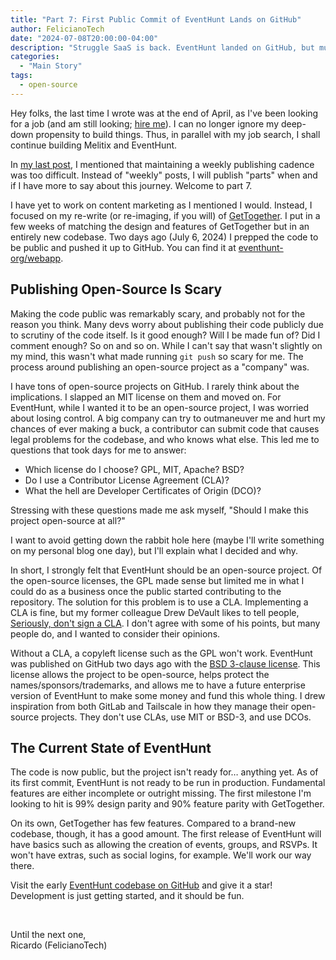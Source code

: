 ```yaml
---
title: "Part 7: First Public Commit of EventHunt Lands on GitHub"
author: FelicianoTech
date: "2024-07-08T20:00:00-04:00"
description: "Struggle SaaS is back. EventHunt landed on GitHub, but much work remains before anyone can run it on a server."
categories:
  - "Main Story"
tags:
  - open-source
---
```


Hey folks, the last time I wrote was at the end of April, as I've been looking for a job (and am still looking; [hire me](https://www.linkedin.com/in/ricardofeliciano/)).
I can no longer ignore my deep-down propensity to build things.
Thus, in parallel with my job search, I shall continue building Melitix and EventHunt.

In [my last post](/blog/changes-to-struggle-saas/), I mentioned that maintaining a weekly publishing cadence was too difficult.
Instead of "weekly" posts, I will publish "parts" when and if I have more to say about this journey.
Welcome to part 7.

I have yet to work on content marketing as I mentioned I would.
Instead, I focused on my re-write (or re-imaging, if you will) of [GetTogether](https://github.com/GetTogetherComm/GetTogether).
I put in a few weeks of matching the design and features of GetTogether but in an entirely new codebase.
Two days ago (July 6, 2024) I prepped the code to be public and pushed it up to GitHub.
You can find it at [eventhunt-org/webapp](https://github.com/eventhunt-org/webapp).

## Publishing Open-Source Is Scary

Making the code public was remarkably scary, and probably not for the reason you think.
Many devs worry about publishing their code publicly due to scrutiny of the code itself.
Is it good enough? Will I be made fun of? Did I comment enough? So on and so on.
While I can't say that wasn't slightly on my mind, this wasn't what made running `git push` so scary for me.
The process around publishing an open-source project as a "company" was.

I have tons of open-source projects on GitHub.
I rarely think about the implications.
I slapped an MIT license on them and moved on.
For EventHunt, while I wanted it to be an open-source project, I was worried about losing control.
A big company can try to outmaneuver me and hurt my chances of ever making a buck, a contributor can submit code that causes legal problems for the codebase, and who knows what else.
This led me to questions that took days for me to answer:

- Which license do I choose? GPL, MIT, Apache? BSD?
- Do I use a Contributor License Agreement (CLA)?
- What the hell are Developer Certificates of Origin (DCO)?

Stressing with these questions made me ask myself, "Should I make this project open-source at all?"

I want to avoid getting down the rabbit hole here (maybe I'll write something on my personal blog one day), but I'll explain what I decided and why.

In short, I strongly felt that EventHunt should be an open-source project.
Of the open-source licenses, the GPL made sense but limited me in what I could do as a business once the public started contributing to the repository.
The solution for this problem is to use a CLA.
Implementing a CLA is fine, but my former colleague Drew DeVault likes to tell people, [Seriously, don't sign a CLA](https://drewdevault.com/2023/07/04/Dont-sign-a-CLA-2.html).
I don't agree with some of his points, but many people do, and I wanted to consider their opinions.

Without a CLA, a copyleft license such as the GPL won't work.
EventHunt was published on GitHub two days ago with the [BSD 3-clause license](https://choosealicense.com/licenses/bsd-3-clause/).
This license allows the project to be open-source, helps protect the names/sponsors/trademarks, and allows me to have a future enterprise version of EventHunt to make some money and fund this whole thing.
I drew inspiration from both GitLab and Tailscale in how they manage their open-source projects.
They don't use CLAs, use MIT or BSD-3, and use DCOs.

## The Current State of EventHunt

The code is now public, but the project isn't ready for… anything yet.
As of its first commit, EventHunt is not ready to be run in production.
Fundamental features are either incomplete or outright missing.
The first milestone I'm looking to hit is 99% design parity and 90% feature parity with GetTogether.

On its own, GetTogether has few features.
Compared to a brand-new codebase, though, it has a good amount.
The first release of EventHunt will have basics such as allowing the creation of events, groups, and RSVPs.
It won't have extras, such as social logins, for example.
We'll work our way there.

Visit the early [EventHunt codebase on GitHub](https://github.com/eventhunt-org/webapp) and give it a star!
Development is just getting started, and it should be fun.

<br />

Until the next one,  
Ricardo (FelicianoTech)
